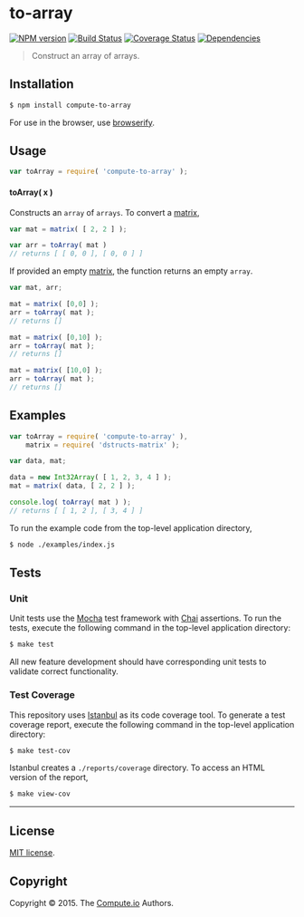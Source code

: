 to-array
===
[![NPM version][npm-image]][npm-url] [![Build Status][travis-image]][travis-url] [![Coverage Status][coveralls-image]][coveralls-url] [![Dependencies][dependencies-image]][dependencies-url]

> Construct an array of arrays.


## Installation

``` bash
$ npm install compute-to-array
```

For use in the browser, use [browserify](https://github.com/substack/node-browserify).


## Usage

``` javascript
var toArray = require( 'compute-to-array' );
```

#### toArray( x )

Constructs an `array` of `arrays`. To convert a [matrix](https://github.com/dstructs/matrix),

``` javascript
var mat = matrix( [ 2, 2 ] );

var arr = toArray( mat )
// returns [ [ 0, 0 ], [ 0, 0 ] ]
```

If provided an empty [matrix](https://github.com/dstructs/matrix), the function returns an empty `array`.

``` javascript
var mat, arr;

mat = matrix( [0,0] );
arr = toArray( mat );
// returns []

mat = matrix( [0,10] );
arr = toArray( mat );
// returns []

mat = matrix( [10,0] );
arr = toArray( mat );
// returns []
```


## Examples

``` javascript
var toArray = require( 'compute-to-array' ),
	matrix = require( 'dstructs-matrix' );

var data, mat;

data = new Int32Array( [ 1, 2, 3, 4 ] );
mat = matrix( data, [ 2, 2 ] );

console.log( toArray( mat ) );
// returns [ [ 1, 2 ], [ 3, 4 ] ]
```

To run the example code from the top-level application directory,

``` bash
$ node ./examples/index.js
```


## Tests

### Unit

Unit tests use the [Mocha](http://mochajs.org/) test framework with [Chai](http://chaijs.com) assertions. To run the tests, execute the following command in the top-level application directory:

``` bash
$ make test
```

All new feature development should have corresponding unit tests to validate correct functionality.


### Test Coverage

This repository uses [Istanbul](https://github.com/gotwarlost/istanbul) as its code coverage tool. To generate a test coverage report, execute the following command in the top-level application directory:

``` bash
$ make test-cov
```

Istanbul creates a `./reports/coverage` directory. To access an HTML version of the report,

``` bash
$ make view-cov
```


---
## License

[MIT license](http://opensource.org/licenses/MIT).


## Copyright

Copyright &copy; 2015. The [Compute.io](https://github.com/compute-io) Authors.


[npm-image]: http://img.shields.io/npm/v/compute-to-array.svg
[npm-url]: https://npmjs.org/package/compute-to-array

[travis-image]: http://img.shields.io/travis/compute-io/to-array/master.svg
[travis-url]: https://travis-ci.org/compute-io/to-array

[coveralls-image]: https://img.shields.io/coveralls/compute-io/to-array/master.svg
[coveralls-url]: https://coveralls.io/r/compute-io/to-array?branch=master

[dependencies-image]: http://img.shields.io/david/compute-io/to-array.svg
[dependencies-url]: https://david-dm.org/compute-io/to-array

[dev-dependencies-image]: http://img.shields.io/david/dev/compute-io/to-array.svg
[dev-dependencies-url]: https://david-dm.org/dev/compute-io/to-array

[github-issues-image]: http://img.shields.io/github/issues/compute-io/to-array.svg
[github-issues-url]: https://github.com/compute-io/to-array/issues
